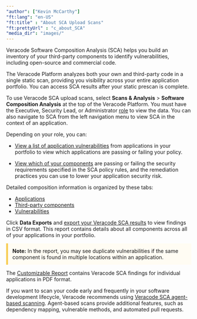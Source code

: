 ```yaml
---
"author": ["Kevin McCarthy"]
"ft:lang": "en-US"
"ft:title" : "About SCA Upload Scans"
"ft:prettyUrl" : "c_about_SCA"
"media_dir": "images/"
---
```


Veracode Software Composition Analysis (SCA) helps you build an inventory of your third-party components to identify vulnerabilities, including open-source and commercial code.

The Veracode Platform analyzes both your own and third-party code in a single static scan, providing you visibility across your entire application portfolio. You can access SCA results after your static prescan is complete.

To use Veracode SCA upload scans, select **Scans & Analysis** > **Software Composition Analysis** at the top of the Veracode Platform. You must have the Executive, Security Lead, or Administrator [role](https://docs.veracode.com/r/c_role_permissions) to view the data. You can also navigate to SCA from the left navigation menu to view SCA in the context of an application.

Depending on your role, you can:

-   [View a list of application vulnerabilities](https://docs.veracode.com/r/c_SCA_vulns) from applications in your portfolio to view which applications are passing or failing your policy.

-   [View which of your components](https://docs.veracode.com/r/t_sca_policy) are passing or failing the security requirements specified in the SCA policy rules, and the remediation practices you can use to lower your application security risk.


Detailed composition information is organized by these tabs:

-   [Applications](https://docs.veracode.com/r/Using_Application_Data_with_Veracode_SCA)
-   [Third-party components](https://docs.veracode.com/r/c_SCA_comps)
-   [Vulnerabilities](https://docs.veracode.com/r/c_SCA_vulns)

Click **Data Exports** and [export your Veracode SCA results](https://docs.veracode.com/r/Export_Veracode_SCA_Portfolio_Results) to view findings in CSV format. This report contains details about all components across all of your applications in your portfolio.

<p style="background-color:#FFFCF3; padding: 12px; border-left: 5px solid #F7CD55;">
<b>Note:</b> In the report, you may see duplicate vulnerabilities if the same component is found in multiple locations within an application.
</p>

The [Customizable Report](https://docs.veracode.com/r/c_veracode_report) contains Veracode SCA findings for individual applications in PDF format.

If you want to scan your code early and frequently in your software development lifecycle, Veracode recommends using [Veracode SCA agent-based scanning](https://docs.veracode.com/r/c_SC_platform). Agent-based scans provide additional features, such as dependency mapping, vulnerable methods, and automated pull requests.


